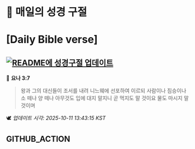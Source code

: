 # 🙏 매일의 성경 구절
# [Daily Bible verse]
## [![README에 성경구절 업데이트](https://github.com/DONGSUKA/first_test/actions/workflows/update-readme-bible.yml/badge.svg)](https://github.com/DONGSUKA/first_test/actions/workflows/update-readme-bible.yml)
<!-- START_BIBLE_VERSE -->
📖 **요나 3:7**
> 왕과 그의 대신들이 조서를 내려 니느웨에 선포하여 이르되 사람이나 짐승이나 소 떼나 양 떼나 아무것도 입에 대지 말지니 곧 먹지도 말 것이요 물도 마시지 말 것이며

🕊️ _업데이트 시각: 2025-10-11 13:43:15 KST_
  <!-- END_BIBLE_VERSE -->
## GITHUB_ACTION
